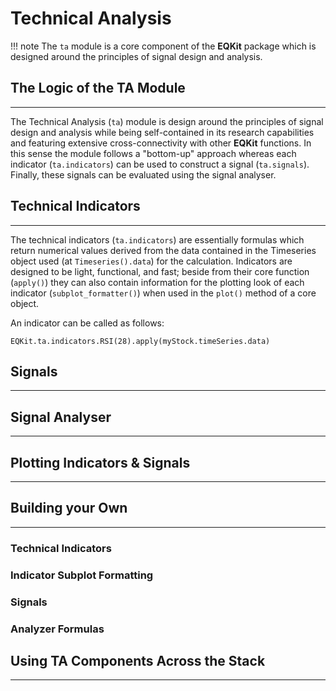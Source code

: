# Technical Analysis

!!! note
    The `ta` module is a core component of the **EQKit** package which is designed around the principles of signal design
    and analysis.


## The Logic of the TA Module
------------------------------
The Technical Analysis (`ta`) module is design around the principles of signal design and analysis while being 
self-contained in its research capabilities and featuring extensive cross-connectivity with other **EQKit** functions.
In this sense the module follows a "bottom-up" approach whereas each indicator (`ta.indicators`) can be used to construct
a signal (`ta.signals`). Finally, these signals can be evaluated using the signal analyser. 

## Technical Indicators 
------------------------------
The technical indicators (`ta.indicators`) are essentially formulas which return numerical values derived from the data
contained in the Timeseries object used (at `Timeseries().data`) for the calculation. Indicators are designed to be light,
functional, and fast; beside from their core function (`apply()`) they can also contain information for the plotting 
look of each indicator (`subplot_formatter()`) when used in the `plot()` method of a core object.

An indicator can be called as follows:
    
    EQKit.ta.indicators.RSI(28).apply(myStock.timeSeries.data)

## Signals
------------------------------

## Signal Analyser
------------------------------

## Plotting Indicators & Signals
----------------------------------


## Building your Own
------------------------------

### Technical Indicators


### Indicator Subplot Formatting


### Signals


### Analyzer Formulas


## Using TA Components Across the Stack
-------------------------------------------

